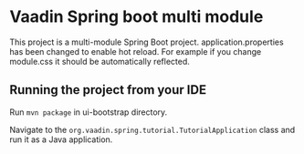 Vaadin Spring boot multi module
======================

This project is a multi-module Spring Boot project.
application.properties has been changed to enable hot reload.
For example if you change module.css it should be automatically reflected.

## Running the project from your IDE

Run `mvn package` in ui-bootstrap directory.

Navigate to the `org.vaadin.spring.tutorial.TutorialApplication` class and run it as a Java application.
